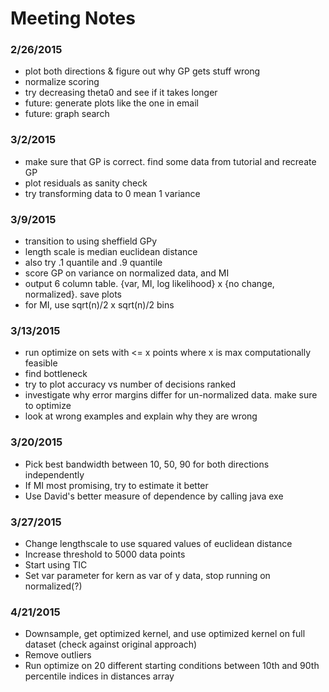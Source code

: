 Meeting Notes
=============

### 2/26/2015
- plot both directions & figure out why GP gets stuff wrong
- normalize scoring
- try decreasing theta0 and see if it takes longer
- future: generate plots like the one in email
- future: graph search

### 3/2/2015
- make sure that GP is correct. find some data from tutorial and recreate GP
- plot residuals as sanity check
- try transforming data to 0 mean 1 variance

### 3/9/2015
- transition to using sheffield GPy
- length scale is median euclidean distance
- also try .1 quantile and .9 quantile
- score GP on variance on normalized data, and MI
- output 6 column table. {var, MI, log likelihood} x {no change, normalized}. save plots
- for MI, use sqrt(n)/2 x sqrt(n)/2 bins

### 3/13/2015
- run optimize on sets with <= x points where x is max computationally feasible
- find bottleneck
- try to plot accuracy vs number of decisions ranked
- investigate why error margins differ for un-normalized data. make sure to optimize
- look at wrong examples and explain why they are wrong

### 3/20/2015
- Pick best bandwidth between 10, 50, 90 for both directions independently
- If MI most promising, try to estimate it better
- Use David's better measure of dependence by calling java exe

### 3/27/2015
- Change lengthscale to use squared values of euclidean distance
- Increase threshold to 5000 data points
- Start using TIC
- Set var parameter for kern as var of y data, stop running on normalized(?)

### 4/21/2015
- Downsample, get optimized kernel, and use optimized kernel on full dataset (check against original approach)
- Remove outliers
- Run optimize on 20 different starting conditions between 10th and 90th percentile indices in distances array
